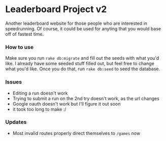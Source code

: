 # Leaderboard Project v2

Another leaderboard website for those people who are interested in speedrunning. Of course, it could be used for anyting that you would base off of fastest time.

### How to use

Make sure you run `rake db:migrate` and fill out the seeds with what you'd like. I already have some seeded stuff filled out, but feel free to change what you'd like. Once you do that, run `rake db:seed` to seed the database.

### Issues

-   Editing a run doesn't work
-   Trying to submit a run on the 2nd try doesn't work, as the url changes
-   Google oauth doesn't work but I'll figure it out soon
-   it took too long to make :/

### Updates

-   Most invalid routes properly direct themselves to `/games` now
